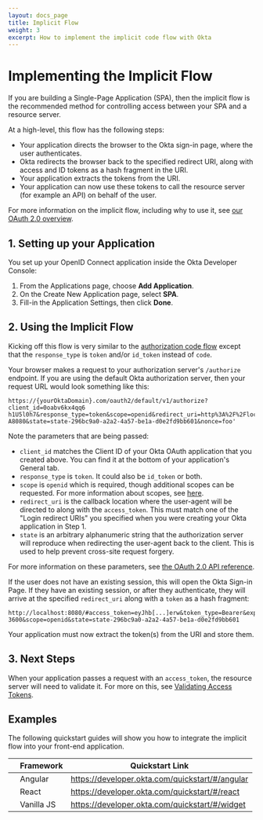 ```yaml
---
layout: docs_page
title: Implicit Flow
weight: 3
excerpt: How to implement the implicit code flow with Okta
---
```


# Implementing the Implicit Flow

If you are building a Single-Page Application (SPA), then the implicit flow is the recommended method for controlling access between your SPA and a resource server.

At a high-level, this flow has the following steps:

- Your application directs the browser to the Okta sign-in page, where the user authenticates.
- Okta redirects the browser back to the specified redirect URI, along with access and ID tokens as a hash fragment in the URI.
- Your application extracts the tokens from the URI.
- Your application can now use these tokens to call the resource server (for example an API) on behalf of the user.

For more information on the implicit flow, including why to use it, see [our OAuth 2.0 overview](/authentication-guide/auth-overview/#implicit-flow).

## 1. Setting up your Application

You set up your OpenID Connect application inside the Okta Developer Console:

1. From the Applications page, choose **Add Application**.
2. On the Create New Application page, select **SPA**.
3. Fill-in the Application Settings, then click **Done**.

## 2. Using the Implicit Flow

Kicking off this flow is very similar to the [authorization code flow](/authentication-guide/implementing-authentication/auth-code.html) except that the `response_type` is `token` and/or `id_token` instead of `code`.

Your browser makes a request to your authorization server's `/authorize` endpoint. If you are using the default Okta authorization server, then your request URL would look something like this:

```
https://{yourOktaDomain}.com/oauth2/default/v1/authorize?client_id=0oabv6kx4qq6
h1U5l0h7&response_type=token&scope=openid&redirect_uri=http%3A%2F%2Flocalhost%3
A8080&state=state-296bc9a0-a2a2-4a57-be1a-d0e2fd9bb601&nonce=foo'
```

Note the parameters that are being passed:

- `client_id` matches the Client ID of your Okta OAuth application that you created above. You can find it at the bottom of your application's General tab.
- `response_type` is `token`. It could also be `id_token` or both.
- `scope` is `openid` which is required, though additional scopes can be requested. For more information about scopes, see [here](/standards/OIDC/index.html#scopes).
- `redirect_uri` is the callback location where the user-agent will be directed to along with the `access_token`. This must match one of the "Login redirect URIs" you specified when you were creating your Okta application in Step 1.
- `state` is an arbitrary alphanumeric string that the authorization server will reproduce when redirecting the user-agent back to the client. This is used to help prevent cross-site request forgery.

For more information on these parameters, see [the OAuth 2.0 API reference](/docs/api/resources/oauth2.html#obtain-an-authorization-grant-from-a-user).

If the user does not have an existing session, this will open the Okta Sign-in Page. If they have an existing session, or after they authenticate, they will arrive at the specified `redirect_uri` along with a `token` as a hash fragment:

```
http://localhost:8080/#access_token=eyJhb[...]erw&token_type=Bearer&expires_in=
3600&scope=openid&state=state-296bc9a0-a2a2-4a57-be1a-d0e2fd9bb601
```

Your application must now extract the token(s) from the URI and store them.

## 3. Next Steps

When your application passes a request with an `access_token`, the resource server will need to validate it. For more on this, see [Validating Access Tokens](/authentication-guide/tokens/validating-access-tokens).

## Examples

The following quickstart guides will show you how to integrate the implicit flow into your front-end application.

|                                         | Framework         | Quickstart Link                                   |
|:---------------------------------------:| ----------------- | ------------------------------------------------- |
| <i class="icon code-angular-32"></i>    | Angular           | <https://developer.okta.com/quickstart/#/angular> |
| <i class="icon code-react-32"></i>      | React             | <https://developer.okta.com/quickstart/#/react>   |
| <i class="icon code-javascript-32"></i> | Vanilla JS | <https://developer.okta.com/quickstart/#/widget>  |
